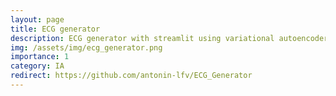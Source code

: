 ```yaml
---
layout: page
title: ECG generator
description: ECG generator with streamlit using variational autoencoder
img: /assets/img/ecg_generator.png
importance: 1
category: IA
redirect: https://github.com/antonin-lfv/ECG_Generator
---
```

